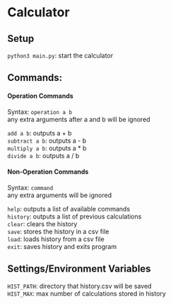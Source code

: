 # Calculator
## Setup
`python3 main.py`: start the calculator<br>
## Commands:
#### Operation Commands
Syntax: `operation a b`<br>
any extra arguments after a and b will be ignored

`add a b`: outputs a + b<br>
`subtract a b`: outputs a - b<br>
`multiply a b`: outputs a * b<br>
`divide a b`: outputs a / b<br>

#### Non-Operation Commands
Syntax: `command`<br>
any extra arguments will be ignored

`help`: outputs a list of available commands<br>
`history`: outputs a list of previous calculations<br>
`clear`: clears the history<br>
`save`: stores the history in a csv file<br>
`load`: loads history from a csv file<br>
`exit`: saves history and exits program<br>

## Settings/Environment Variables
`HIST_PATH`: directory that history.csv will be saved<br>
`HIST_MAX`: max number of calculations stored in history<br>
